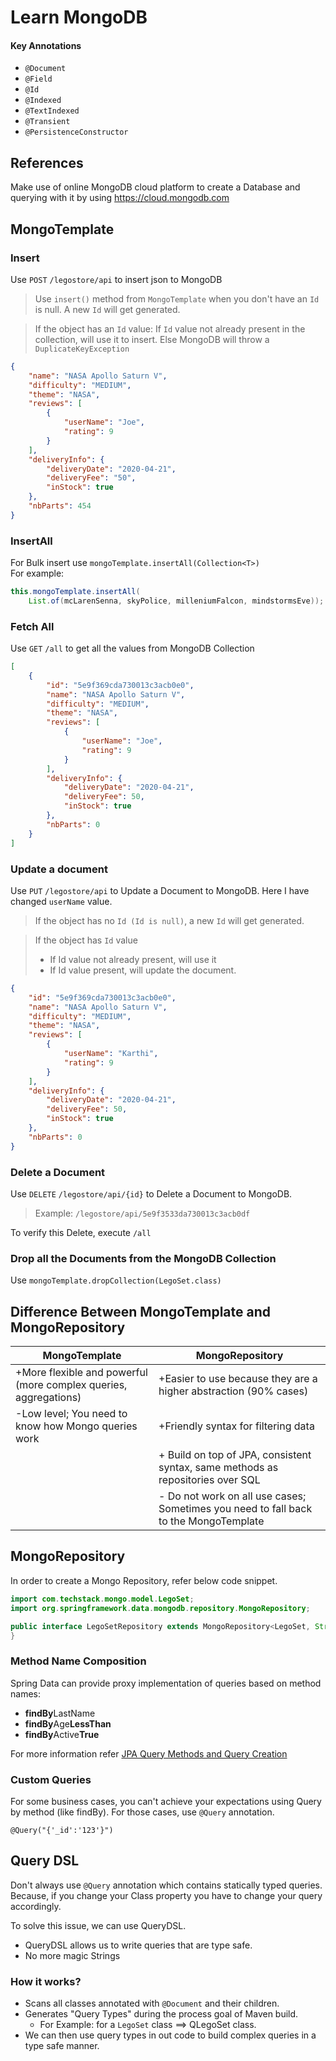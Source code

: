 # Learn MongoDB

#### Key Annotations
* `@Document`
* `@Field`
* `@Id`
* `@Indexed`
* `@TextIndexed`
* `@Transient`
* `@PersistenceConstructor`

## References
Make use of online MongoDB cloud platform to create a Database and querying with it by using https://cloud.mongodb.com

## MongoTemplate

### Insert
Use `POST` `/legostore/api` to insert json to MongoDB  

> Use `insert()` method from `MongoTemplate` when you don't have an `Id` is null. A new `Id` will get generated.  

> If the object has an `Id` value: If `Id` value not already present in the collection, will use it to insert. 
>Else MongoDB will throw a `DuplicateKeyException`

 
```json
{
	"name": "NASA Apollo Saturn V",
	"difficulty": "MEDIUM",
	"theme": "NASA",
	"reviews": [
		{
			"userName": "Joe",
			"rating": 9
		}
	],
	"deliveryInfo": {
		"deliveryDate": "2020-04-21",
		"deliveryFee": "50",
		"inStock": true
	},
	"nbParts": 454
}
```

### InsertAll
For Bulk insert use `mongoTemplate.insertAll(Collection<T>)`  
For example: 
```java
this.mongoTemplate.insertAll(
    List.of(mcLarenSenna, skyPolice, milleniumFalcon, mindstormsEve));
```

### Fetch All
Use `GET` `/all` to get all the values from MongoDB Collection
```json
[
    {
        "id": "5e9f369cda730013c3acb0e0",
        "name": "NASA Apollo Saturn V",
        "difficulty": "MEDIUM",
        "theme": "NASA",
        "reviews": [
            {
                "userName": "Joe",
                "rating": 9
            }
        ],
        "deliveryInfo": {
            "deliveryDate": "2020-04-21",
            "deliveryFee": 50,
            "inStock": true
        },
        "nbParts": 0
    }
]
```

### Update a document
Use `PUT` `/legostore/api` to Update a Document to MongoDB. Here I have changed `userName` value.  

> If the object has no `Id (Id is null)`, a new `Id` will get generated.  

> If the object has `Id` value
>   * If Id value not already present, will use it
>   * If Id value present, will update the document.   

```json
{
    "id": "5e9f369cda730013c3acb0e0",
    "name": "NASA Apollo Saturn V",
    "difficulty": "MEDIUM",
    "theme": "NASA",
    "reviews": [
        {
            "userName": "Karthi",
            "rating": 9
        }
    ],
    "deliveryInfo": {
        "deliveryDate": "2020-04-21",
        "deliveryFee": 50,
        "inStock": true
    },
    "nbParts": 0
}
```

### Delete a Document

Use `DELETE` `/legostore/api/{id}` to Delete a Document to MongoDB.  
>Example: `/legostore/api/5e9f3533da730013c3acb0df`  

To verify this Delete, execute `/all`

### Drop all the Documents from the MongoDB Collection

Use `mongoTemplate.dropCollection(LegoSet.class)`  

## Difference Between MongoTemplate and MongoRepository

| MongoTemplate                                                    | MongoRepository                                                                      |
|------------------------------------------------------------------|--------------------------------------------------------------------------------------|
| +More flexible and powerful (more complex queries, aggregations) | +Easier to use because they are a higher abstraction (90% cases)                     |
| -Low level; You need to know how Mongo queries work              | +Friendly syntax for filtering data                                                  |
|                                                                  | + Build on top of JPA, consistent syntax, same methods as repositories over SQL      |
|                                                                  | - Do not work on all use cases; Sometimes you need to fall back to the MongoTemplate |

## MongoRepository

In order to create a Mongo Repository, refer below code snippet.
```java
import com.techstack.mongo.model.LegoSet;
import org.springframework.data.mongodb.repository.MongoRepository;

public interface LegoSetRepository extends MongoRepository<LegoSet, String> {
}
```

### Method Name Composition
Spring Data can provide proxy implementation of queries based on method names:

- **findBy**LastName
- **findBy**Age**LessThan**
- **findBy**Active**True**

For more information refer [JPA Query Methods and Query Creation](https://docs.spring.io/spring-data/jpa/docs/current/reference/html/#jpa.query-methods.query-creation)

### Custom Queries
For some business cases, you can't achieve your expectations using Query by method (like findBy). For those cases,
use `@Query` annotation.  

`@Query("{'_id':'123'}")`  

## Query DSL
Don't always use `@Query` annotation which contains statically typed queries. Because, if you change your Class property
you have to change your query accordingly.  

To solve this issue, we can use QueryDSL.

- QueryDSL allows us to write queries that are type safe.
- No more magic Strings

### How it works?
- Scans all classes annotated with `@Document` and their children.
- Generates "Query Types" during the process goal of Maven build.
    - For Example: for a `LegoSet` class ==> QLegoSet class.
- We can then use query types in out code to build complex queries in a 
type safe manner.
 




